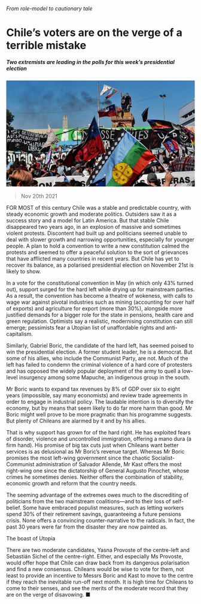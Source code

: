 ###### From role-model to cautionary tale

# Chile’s voters are on the verge of a terrible mistake 

##### Two extremists are leading in the polls for this week’s presidential election 

![image](images/20211120_ldp502.jpg) 

> Nov 20th 2021 

FOR MOST of this century Chile was a stable and predictable country, with steady economic growth and moderate politics. Outsiders saw it as a success story and a model for Latin America. But that stable Chile disappeared two years ago, in an explosion of massive and sometimes violent protests. Discontent had built up and politicians seemed unable to deal with slower growth and narrowing opportunities, especially for younger people. A plan to hold a convention to write a new constitution calmed the protests and seemed to offer a peaceful solution to the sort of grievances that have afflicted many countries in recent years. But Chile has yet to recover its balance, as a polarised presidential election on November 21st is likely to show.

In a vote for the constitutional convention in May (in which only 43% turned out), support surged for the hard left while drying up for mainstream parties. As a result, the convention has become a theatre of wokeness, with calls to wage war against pivotal industries such as mining (accounting for over half of exports) and agriculture for export (more than 30%), alongside more justified demands for a bigger role for the state in pensions, health care and green regulation. Optimists say a realistic, modernising constitution can still emerge; pessimists fear a Utopian list of unaffordable rights and anti-capitalism.


Similarly, Gabriel Boric, the candidate of the hard left, has seemed poised to win the presidential election. A former student leader, he is a democrat. But some of his allies, who include the Communist Party, are not. Much of the left has failed to condemn the criminal violence of a hard core of protesters and has opposed the widely popular deployment of the army to quell a low-level insurgency among some Mapuche, an indigenous group in the south.

Mr Boric wants to expand tax revenues by 8% of GDP over six to eight years (impossible, say many economists) and review trade agreements in order to engage in industrial policy. The laudable intention is to diversify the economy, but by means that seem likely to do far more harm than good. Mr Boric might well prove to be more pragmatic than his programme suggests. But plenty of Chileans are alarmed by it and by his allies.

That is why support has grown for  of the hard right. He has exploited fears of disorder, violence and uncontrolled immigration, offering a mano dura (a firm hand). His promise of big tax cuts just when Chileans want better services is as delusional as Mr Boric’s revenue target. Whereas Mr Boric promises the most left-wing government since the chaotic Socialist-Communist administration of Salvador Allende, Mr Kast offers the most right-wing one since the dictatorship of General Augusto Pinochet, whose crimes he sometimes denies. Neither offers the combination of stability, economic growth and reform that the country needs.

The seeming advantage of the extremes owes much to the discrediting of politicians from the two mainstream coalitions—and to their loss of self-belief. Some have embraced populist measures, such as letting workers spend 30% of their retirement savings, guaranteeing a future pensions crisis. None offers a convincing counter-narrative to the radicals. In fact, the past 30 years were far from the disaster they are now painted as.

The boast of Utopia

There are two moderate candidates, Yasna Provoste of the centre-left and Sebastián Sichel of the centre-right. Either, and especially Ms Provoste, would offer hope that Chile can draw back from its dangerous polarisation and find a new consensus. Chileans would be wise to vote for them, not least to provide an incentive to Messrs Boric and Kast to move to the centre if they reach the inevitable run-off next month. It is high time for Chileans to come to their senses, and see the merits of the moderate record that they are on the verge of disavowing. ■

